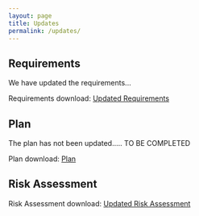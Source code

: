 ```yaml
---
layout: page
title: Updates
permalink: /updates/
---
```


## Requirements

We have updated the requirements...

Requirements download: [Updated Requirements](/downloads/Req2.pdf)

## Plan

The plan has not been updated..... TO BE COMPLETED

Plan download: [Plan](/downloads/)

## Risk Assessment

Risk Assessment download: [Updated Risk Assessment](/downloads/RiskAssessmentUpdate.pdf)
